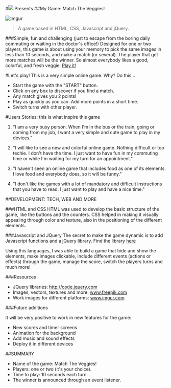 #![](https://ga-dash.s3.amazonaws.com/production/assets/logo-9f88ae6c9c3871690e33280fcf557f33.png) Presents
##My Game: Match The Veggies!


![Imgur](https://i.imgur.com/DyXc9MQ.png)
> A game based in HTML, CSS, Javascript and jQuery. 


###Simple, fun and challenging (just to escape from the boring daily commuting or waiting in the doctor's office!)
Designed for one or two players, this game is about using your memory to pick the same images in less than 10 seconds, and make a match (or several). The player that get more matches will be the winner. So almost everybody likes a good, colorful, and fresh veggie. [Play it!](https://code.jquery.com/)

#Let's play!
This is a very simple online game. Why? Do this... 

- Start the game with the "START" button.
- Click on any box to discover if you find a match.
- Any match gives you 2 points!
- Play as quickly as you can. Add more points in a short time.
- Switch turns with other player. 

#Users Stories: this is what inspire this game
1. "I am a very busy person. When I'm in the bus or the train, going or coming from my job, I want a very simple and cute game to play in my devices."

2. "I will like to see a new and colorful online game. Nothing difficult or too techie. I don't have the time. I just want to have fun in my commuting time or while I'm waiting for my turn for an appointment."

3. "I haven't seen an online game that includes food as one of its elements. I love food and everybody does, so it will be funny."

4. "I don't like the games with a lot of mandatory and difficult instructions that you have to read. I just want to play and have a nice time."

##DEVELOPMENT: TECH, WEB AND MORE

###HTML and CSS
HTML was used to develop the basic structure of the game, like the buttons and the counters. CSS helped in making it visually appealing through color and texture, also in the positioning of the different elements. 

###Javascript and JQuery
The secret to make the game dynamic is to add Javascript functions and a jQuery library. Find the library [here](https://code.jquery.com/)

Using this languages, I was able to build a game that hide and show the elements, make images clickable, include different events (actions or effects) through the game, manage the score, switch the players turns and much more!

###Resources

- JQuery libraries: http://code.jquery.com
- Images, vectors, textures and more: www.freepik.com
- Work images for different platforms: www.imgur.com

###Future additions

It will be very positive to work in new features for the game:
 
- New scores and timer screens
- Animation for the background 
- Add music and sound effects
- Deploy it in different devices

##SUMMARY 
- Name of the game: Match The Veggies! 
- Players: one or two (it's your choice).
- Time to play: 10 seconds each turn. 
- The winner is announced through an event listener. 

 















